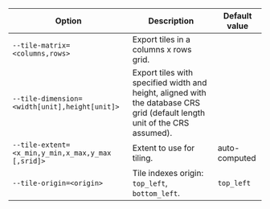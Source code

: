 | Option                                                              | Description                                                                                                                | Default value |
|---------------------------------------------------------------------|----------------------------------------------------------------------------------------------------------------------------|---------------|
| `--tile-matrix=<columns,rows>`                                      | Export tiles in a columns x rows grid.                                                                                     |               |
| `--tile-dimension=<width[unit],height[unit]>`                       | Export tiles with specified width and height, aligned with the database CRS grid (default length unit of the CRS assumed). |               |
| <code>--tile-extent=&lt;x_min,y_min,x_max,y_max<br/>[,srid]></code> | Extent to use for tiling.                                                                                                  | auto-computed |
| `--tile-origin=<origin>`                                            | Tile indexes origin: `top_left`, `bottom_left`.                                                                            | `top_left`    |
